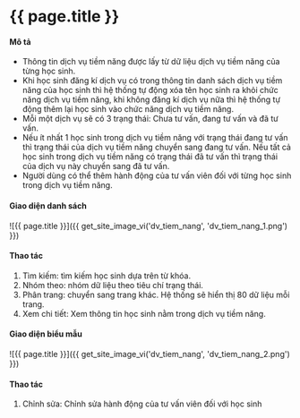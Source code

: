# {{ page.title }}


#### Mô tả
- Thông tin dịch vụ tiềm năng được lấy từ dữ liệu dịch vụ tiềm năng của từng học sinh.
- Khi học sinh đăng kí dịch vụ có trong thông tin danh sách dịch vụ tiềm năng của học sinh thì hệ thống tự động xóa tên học sinh ra khỏi chức năng dịch vụ tiềm năng, khi không đăng kí dịch vụ nữa thì hệ thống tự động thêm lại học sinh vào chức năng dịch vụ tiềm năng.
- Mỗi một dịch vụ sẽ có 3 trạng thái: Chưa tư vấn, đang tư vấn và đã tư vấn. 
- Nếu ít nhất 1 học sinh trong dịch vụ tiềm năng với trạng thái đang tư vấn thì trạng thái của dịch vụ tiềm năng chuyển sang đang tư vấn. Nếu tất cả học sinh trong dịch vụ tiềm năng có trạng thái đã tư vấn thì trạng thái của dịch vụ này chuyển sang đã tư vấn.
- Người dùng có thể thêm hành  động của tư vấn viên đối với từng học sinh trong dịch vụ tiềm năng.



#### Giao diện danh sách
![{{ page.title }}]({{ get_site_image_vi('dv_tiem_nang', 'dv_tiem_nang_1.png') }})
#### Thao tác
1. Tìm kiếm: tìm kiếm học sinh dựa trên từ khóa.
2. Nhóm theo: nhóm dữ liệu theo tiêu chí trạng thái.
3. Phân trang: chuyển sang trang khác. Hệ thống sẽ hiển thị 80 dữ liệu mỗi trang.
4. Xem chi tiết: Xem thông tin học sinh nằm trong dịch vụ tiềm năng.






#### Giao diện biểu mẫu
![{{ page.title }}]({{ get_site_image_vi('dv_tiem_nang', 'dv_tiem_nang_2.png') }})
#### Thao tác
1. Chỉnh sửa: Chỉnh sửa hành động của tư vấn viên đối với học sinh














